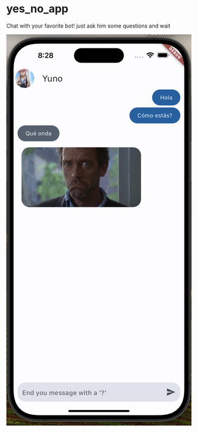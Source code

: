 # yes_no_app

Chat with your favorite bot! just ask him some questions and wait

![AppImage](./public/app-screenshot.png)  
